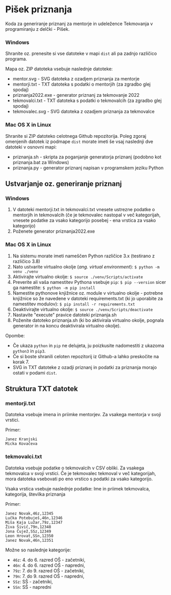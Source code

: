# Pišek priznanja

Koda za generiranje priznanj za mentorje in udeležence Tekmovanja v programiranju z delčki - Pišek.

### Windows

Shranite oz. prenesite si vse datoteke v mapi `dist` ali pa zadnjo različico programa.

Mapa oz. ZIP datoteka vsebuje naslednje datoteke:
* mentor.svg - SVG datoteka z ozadjem priznanja za mentorje
* mentorji.txt - TXT datoteka s podatki o mentorjih (za zgradbo glej spodaj)
* priznanja2022.exe - generator priznanj za tekmovanje 2022
* tekmovalci.txt - TXT datoteka s podatki o tekmovalcih (za zgradbo glej spodaj)
* tekmovalec.svg - SVG datoteka z ozadjem priznanja za tekmovalce

### Mac OS X in Linux

Shranite si ZIP datoteko celotnega Github repozitorija. Poleg zgoraj omenjenih datotek iz podmape `dist` morate imeti še vsaj naslednji dve datoteki v osnovni mapi:
* priznanja.sh - skripta za poganjanje generatorja priznanj (podobno kot priznanja.bat za Windows)
* priznanja.py - generator priznanj napisan v programskem jeziku Python


## Ustvarjanje oz. generiranje priznanj

### Windows

1. V datoteki mentorji.txt in tekmovalci.txt vnesete ustrezne podatke o mentorjih in tekmovalcih (če je tekmovalec nastopal v več kategorijah, vnesete podatke za vsako kategorijo posebej - ena vrstica za vsako kategorijo)
2. Poženete generator priznanja2022.exe

### Mac OS X in Linux

1. Na sistemu morate imeti nameščen Python različice 3.x (testirano z različico 3.8)
2. Nato ustvarite virtualno okolje (_ang. virtual environment_):
   ```$ python -m venv ./venv```
3. Aktivirajte virtualno okolje:
    ```$ source ./venv/Scripts/activate```
4. Preverite ali vaša namestitev Pythona vsebuje `pip`:
   ```$ pip --version```
   sicer ga namestite:
   ```$ python -m pip install```
5. Namestite pythonove knjižnice oz. module v virtualno okolje - potrebne knjižnice so že navedene v datoteki requirements.txt (ki jo uporabite za namestitev modulov):
   ```$ pip install -r requirements.txt```
6. Deaktivirajte virtualno okolje:
   ```$ source ./venv/Scripts/deactivate```
7. Nastavite "execute" pravice datoteki priznanja.sh
8. Poženite datoteko priznanja.sh (ki bo aktivirala virtualno okolje, pognala generator in na koncu deaktivirala virtualno okolje).

Opombe:
* Če ukaza `python` in `pip` ne delujeta, ju poizkusite nadomestiti z ukazoma `python3` in `pip3`.
* Če si boste shranili celoten repozitorij iz Github-a lahko preskočite na korak 7.
* SVG in TXT datoteke z ozadji priznanj in podatki za priznanja morajo ostati v podami `dist`.

## Struktura TXT datotek

### mentorji.txt

Datoteka vsebuje imena in priimke mentorjev. Za vsakega mentorja v svoji vrstici.

Primer:
```
Janez Kranjski
Micka Kovačeva
```

### tekmovalci.txt

Datoteka vsebuje podatke o tekmovalcih v CSV obliki. Za vsakega tekmovalca v svoji vrstici. Če je tekmovalec tekmoval v več kategorijah, mora datoteka vsebovati po eno vrstico s podatki za vsako kategorijo.

Vsaka vrstica vsebuje naslednje podatke:
Ime in priimek tekmovalca, kategorija, številka priznanja

Primer:
```
Janez Novak,46z,12345
Lučka Potebuješ,46n,12346
Miša Kaja Lužar,79z,12347
Živa Šivič,79n,12348
Jona Čujež,SSz,12349
Leon Hrovat,SSn,12350
Janez Novak,46n,12351
```

Možne so naslednje kategorije:
* `46z`: 4. do 6. razred OŠ - začetniki,
* `46n`: 4. do 6. razred OŠ - napredni,
* `79z`: 7. do 9. razred OŠ - začetniki,
* `79n`: 7. do 9. razred OŠ - napredni,
* `SSz`: SŠ - začetniki,
* `SSn`: SŠ - napredni
